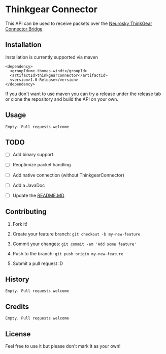 # Thinkgear Connector


This API can be used to receive packets over the [Neurosky ThinkGear Connector Bridge](http://developer.neurosky.com/docs/doku.php?id=thinkgear_connector_tgc)



## Installation

Installation is currently supported via maven

```maven
<dependency>
  <groupId>me.thomas-windt</groupId>
  <artifactId>thinkgearconnector</artifactId>
  <version>1.0-Release</version>
</dependency>
```

If you don't want to use maven you can try a release under the release tab or clone the repository and build the API on your own.

## Usage


```
Empty. Pull requests welcome
```

## TODO

- [ ] Add binary support

- [ ] Reoptimize packet handling

- [ ] Add native connection (without ThinkgearConnector)

- [ ] Add a JavaDoc

- [ ] Update the [README.MD](README.MD)


## Contributing



1. Fork it!

2. Create your feature branch: `git checkout -b my-new-feature`

3. Commit your changes: `git commit -am 'Add some feature'`

4. Push to the branch: `git push origin my-new-feature`

5. Submit a pull request :D



## History



```
Empty. Pull requests welcome
```



## Credits


```
Empty. Pull requests welcome
```


## License

Feel free to use it but please don't mark it as your own!

